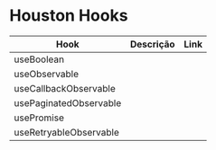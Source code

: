 # Houston Hooks

| Hook                   | Descrição | Link |
|------------------------|-----------|------|
| useBoolean             |            |      |
| useObservable          |           |      |
| useCallbackObservable  |           |      |
| usePaginatedObservable |           |      |
| usePromise             |           |      |
| useRetryableObservable |           |      |
